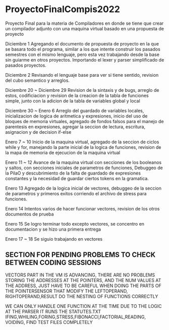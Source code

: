 # ProyectoFinalCompis2022
 Proyecto Final para la materia de Compiladores en donde se tiene que crear un compilador adjunto con una maquina virtual basado en una propuesta de proyecto

Diciembre 1 Agregando el documento de propuesta de proyecto en la que se basara todo el programa, similar a los que intente construir los pasados semestres con el mismo lenguaje, pero esta vez trabajando desde la base sin guiarme en otros proyectos. Importando el lexer y parser simplificado de pasados proyectos.

Diciembre 2 Revisando el lenguaje base para ver si tiene sentido, revision del cubo semantico y arreglos.

Diciembre 20 ~ Diciembre 29 Revision de la sintaxis y de bugs, arreglo de estos, codificiacion y revision de la creacion de la tabla de funciones simple, junto con la adicion de la tabla de variables global y local

Diciembre 30 ~ Enero 6 Arreglo del guardado de variables locales, inicializacion de logica de aritmetica y expresiones, inicio del uso de bloques de memoria virtuales, agregado de fondos falsos para el manejo de parentesis en expresiones, agregar la seccion de lectura, escritura, asignacion y de decision if-else

Enero 7 ~ 10 Inicio de la maquina virtual, agregado de la seccion de ciclos while y for, manejando la parte inicial de la logica de funciones, revision de la mapa de memoria de ejecucion de la maquina virtual

Enero 11 ~ 12 Avance de la maquina virtual con secciones de los booleanos y saltos, con secciones iniciales de parametros de funciones, Debuggeo de la PilaO y descubrimiento de la falta de guardado de expresiones constantes y la necesidad de guardar ciertos tokens en la gramatica.

Enero 13 Agregado de la logica inicial de vectores, debuggeo de la seccion de parametros y primeros exitos corriendo el archivo de stress para funciones. 

Enero 14 Intentos varios de hacer funcionar vectores, revision de los otros documentos de prueba

Enero 15 Se logro terminar todo excepto vectores, se concentro en documentacion y se hizo una primera entrega

Enero 17 ~ 18 Se siguio trabajando en vectores


## SECTION FOR PENDING PROBLEMS TO CHECK BETWEEN CODING SESSIONS ###
 VECTORS PART IN THE VM IS ADVANCING, THERE ARE NO PROBLEMS STORING THE ADDRESSES AT THE POINTERS, AND THE NUM VALUES AT THE ADDRESS, JUST HAVE TO BE CAREFUL WHEN DOING THE PARTS OF THE POINTERSENSOR THAT MODIFY THE LEFTOPERAND, RIGHTOPERAND,RESULT
 DO THE NESTING OF FUNCTIONS CORRECTLY

 WE CAN ONLY HANDLE ONE FUNCTION AT THE TIME DUE TO THE LOGIC AT THE PARSER
 IT RUNS THE STATUTES.TXT IFING,WHILING,FORING,STRESS,FIBONACCI,FACTORIAL,READING, VOIDING, FIND TEST FILES COMPLETELY
 